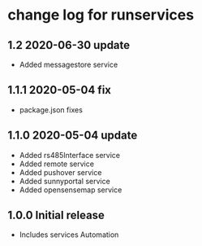 # change log for runservices

## 1.2 2020-06-30 update

- Added messagestore service

## 1.1.1 2020-05-04 fix

- package.json fixes

## 1.1.0 2020-05-04 update

- Added rs485Interface service
- Added remote service
- Added pushover service
- Added sunnyportal service
- Added opensensemap service

## 1.0.0 Initial release

- Includes services Automation
